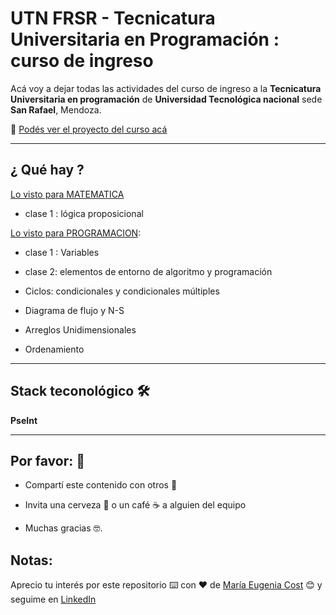 # UTN FRSR - Tecnicatura Universitaria en Programación : curso de ingreso

Acá voy a dejar todas las actividades del curso de ingreso a la **Tecnicatura Universitaria en programación** de **Universidad Tecnológica nacional** sede **San Rafael**, Mendoza.

:book: [Podés ver el proyecto del curso acá](https://eugenia1984.github.io/UTNFRSR-ingreso/)

---

## ¿ Qué hay ?

[Lo visto para MATEMATICA](https://eugenia1984.github.io/UTNFRSR-ingreso/matematica)

- clase 1 : lógica proposicional


[Lo visto para PROGRAMACION](https://eugenia1984.github.io/UTNFRSR-ingreso/programacion):

- clase 1 : Variables

- clase 2: elementos de entorno de algoritmo y programación

- Ciclos: condicionales y condicionales múltiples

- Diagrama de flujo y N-S

- Arreglos Unidimensionales

- Ordenamiento

---

## Stack teconológico 🛠️

**PseInt**

---


## Por favor: 🎁

- Compartí este contenido con otros 📢

- Invita una cerveza 🍺 o un café ☕ a alguien del equipo

- Muchas gracias 🤓.


## Notas: 

Aprecio tu interés por este repositorio ⌨️ con ❤️ de [María Eugenia Cost](https://github.com/eugenia1984)  😊 y seguime en [LinkedIn](https://www.linkedin.com/in/mar%C3%ADaeugeniacosta/)
